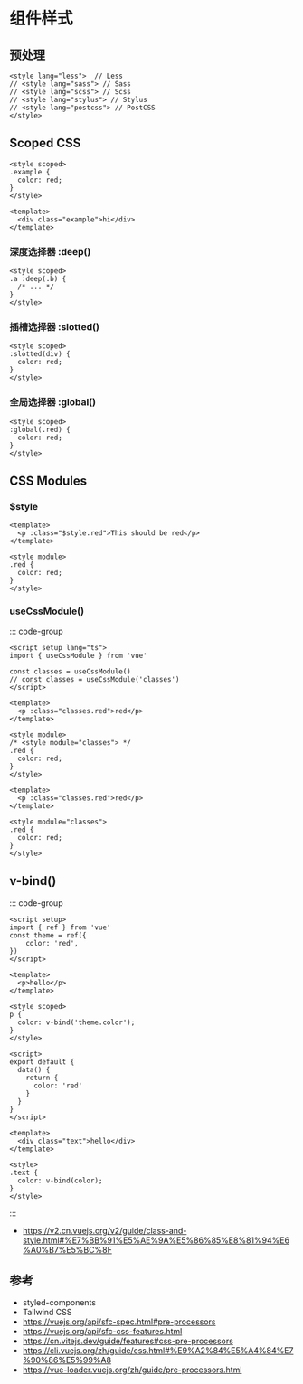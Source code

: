 # 组件样式

## 预处理

```vue
<style lang="less">  // Less
// <style lang="sass"> // Sass
// <style lang="scss"> // Scss
// <style lang="stylus"> // Stylus
// <style lang="postcss"> // PostCSS
</style>
```

## Scoped CSS

```vue
<style scoped>
.example {
  color: red;
}
</style>

<template>
  <div class="example">hi</div>
</template>
```

### 深度选择器 :deep()

```vue
<style scoped>
.a :deep(.b) {
  /* ... */
}
</style>
```

### 插槽选择器 :slotted()

```vue
<style scoped>
:slotted(div) {
  color: red;
}
</style>
```

### 全局选择器 :global()

```vue
<style scoped>
:global(.red) {
  color: red;
}
</style>
```

## CSS Modules

### $style

```vue [Vue3]
<template>
  <p :class="$style.red">This should be red</p>
</template>

<style module>
.red {
  color: red;
}
</style>
```

### useCssModule()

::: code-group

```vue [Vue3]
<script setup lang="ts">
import { useCssModule } from 'vue'

const classes = useCssModule()
// const classes = useCssModule('classes')
</script>

<template>
  <p :class="classes.red">red</p>
</template>

<style module>
/* <style module="classes"> */
.red {
  color: red;
}
</style>
```

```vue [Vue2]
<template>
  <p :class="classes.red">red</p>
</template>

<style module="classes">
.red {
  color: red;
}
</style>
```

## v-bind()

::: code-group

```vue [Vue3]
<script setup>
import { ref } from 'vue'
const theme = ref({
    color: 'red',
})
</script>

<template>
  <p>hello</p>
</template>

<style scoped>
p {
  color: v-bind('theme.color');
}
</style>
```

```vue [Vue2]
<script>
export default {
  data() {
    return {
      color: 'red'
    }
  }
}
</script>

<template>
  <div class="text">hello</div>
</template>

<style>
.text {
  color: v-bind(color);
}
</style>
```

:::

- https://v2.cn.vuejs.org/v2/guide/class-and-style.html#%E7%BB%91%E5%AE%9A%E5%86%85%E8%81%94%E6%A0%B7%E5%BC%8F

## 参考

- styled-components
- Tailwind CSS
- https://vuejs.org/api/sfc-spec.html#pre-processors
- https://vuejs.org/api/sfc-css-features.html
- https://cn.vitejs.dev/guide/features#css-pre-processors
- https://cli.vuejs.org/zh/guide/css.html#%E9%A2%84%E5%A4%84%E7%90%86%E5%99%A8
- https://vue-loader.vuejs.org/zh/guide/pre-processors.html
